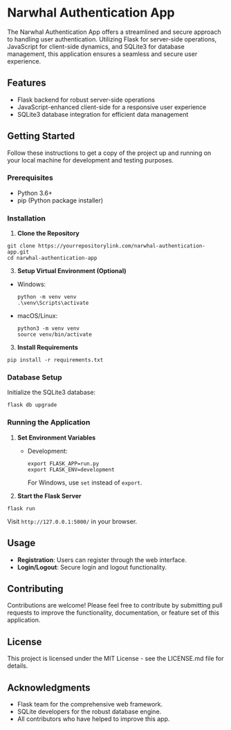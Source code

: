 # Narwhal Authentication App

The Narwhal Authentication App offers a streamlined and secure approach to handling user authentication. Utilizing Flask for server-side operations, JavaScript for client-side dynamics, and SQLite3 for database management, this application ensures a seamless and secure user experience.

## Features

- Flask backend for robust server-side operations
- JavaScript-enhanced client-side for a responsive user experience
- SQLite3 database integration for efficient data management

## Getting Started

Follow these instructions to get a copy of the project up and running on your local machine for development and testing purposes.

### Prerequisites

- Python 3.6+
- pip (Python package installer)

### Installation

1. **Clone the Repository**
  ```
git clone https://yourrepositorylink.com/narwhal-authentication-app.git
cd narwhal-authentication-app
  ```

3. **Setup Virtual Environment (Optional)**
- Windows:
  ```
  python -m venv venv
  .\venv\Scripts\activate
  ```
- macOS/Linux:
  ```
  python3 -m venv venv
  source venv/bin/activate
  ```

3. **Install Requirements**
  ```
pip install -r requirements.txt
  ```
### Database Setup

Initialize the SQLite3 database:
  ```
flask db upgrade

  ```

### Running the Application

1. **Set Environment Variables**
   - Development:
     ```
     export FLASK_APP=run.py
     export FLASK_ENV=development
     ```
     For Windows, use `set` instead of `export`.

2. **Start the Flask Server**
  ```
flask run
  ```
Visit `http://127.0.0.1:5000/` in your browser.

## Usage

- **Registration**: Users can register through the web interface.
- **Login/Logout**: Secure login and logout functionality.

## Contributing

Contributions are welcome! Please feel free to contribute by submitting pull requests to improve the functionality, documentation, or feature set of this application.

## License

This project is licensed under the MIT License - see the LICENSE.md file for details.

## Acknowledgments

- Flask team for the comprehensive web framework.
- SQLite developers for the robust database engine.
- All contributors who have helped to improve this app.

